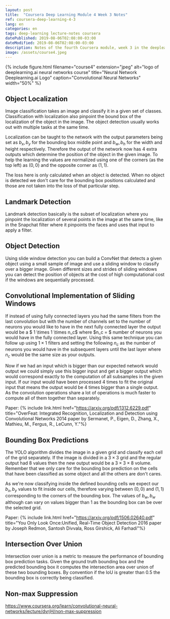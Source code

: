```yaml
---
layout: post
title:  "Coursera Deep Learning Module 4 Week 3 Notes"
ref: coursera-deep-learning-4-3
lang: en
categories: en
tags: deep-learning lecture-notes coursera
datePublished: 2019-08-06T02:08:00-03:00
dateModified: 2019-08-06T02:08:00-03:00
description: Notes of the fourth Coursera module, week 3 in the deeplearning.ai specialization
image: /assets/course4.jpeg
---
```


{% include figure.html filename="course4" extension="jpeg" alt="logo of deeplearning.ai neural networks course" title="Neural Network Deeplearning.ai Logo" caption="Convolutional Neural Networks" width="50%" %}

<style type="text/css">
	div.code-highlited-mod{font-family:monospace;font-size: 15px;border: 1px solid #e8e8e8;border-radius: 3px;background-color: #eef;padding: 8px 12px;overflow-x: auto;}
</style>
<script type="text/x-mathjax-config">
MathJax.Hub.Config({
  tex2jax: {inlineMath: [['$','$'], ['\\(','\\)']]},
  displayAlign: "left"
});
</script>
<script src='https://cdnjs.cloudflare.com/ajax/libs/mathjax/2.7.5/latest.js?config=TeX-MML-AM_CHTML' async></script>

## Object Localization

Image classification takes an image and classify it in a given set of classes. Classification with localization also pinpoint the bound box of the localization of the object in the image. The object detection usually works out with multiple tasks at the same time.

Localization can be taught to the network with the output parameters being set as $b_x, b_y$ for the bounding box middle point and $b_w, b_h$ for the width and height respectively. Therefore the output of the network now has 4 extra outputs which determine the position of the object in the given image. To help the learning the values are normalized using one of the corners (as the top left) as $(0,0)$ and the opposite corner as $(1,1)$.

The loss here is only calculated when an object is detected. When no object is detected we don't care for the bounding box positions calculated and those are not taken into the loss of that particular step.

## Landmark Detection

Landmark detection basically is the subset of localization where you pinpoint the localization of several points in the image at the same time, like in the Snapchat filter where it pinpoints the faces and uses that input to apply a filter.

## Object Detection

Using slide window detection you can build a ConvNet that detects a given object using a small sample of image and use a sliding window to classify over a bigger image. Given different sizes and strides of sliding windows you can detect the position of objects at the cost of high computational cost if the windows are sequentially processed.

## Convolutional Implementation of Sliding Windows

If instead of using fully connected layers you had the same filters from the last convolution but with the number of channels set to the number of neurons you would like to have in the next fully connected layer the output would be a $ 1 \times 1 \times n_c$ where $n_c = $ number of neurons you would have in the fully connected layer. Using this same technique you can follow up using $1 \times 1$ filters and setting the following $n_c$ as the number of neurons you would have in the subsequent layers until the last layer where $n_c$ would be the same size as your outputs.

Now if we had an input which is bigger than our expected network would output we could simply use this bigger input and get a bigger output which would correspond exactly to the computation of all subsamples in the given input. If our input would have been processed 4 times to fit the original input that means the output would be 4 times bigger than a single output. As the convolution operations share a lot of operations is much faster to compute all of them together than separately.


Paper: {% include link.html href="https://arxiv.org/pdf/1312.6229.pdf" title="OverFeat: Integrated Recognition, Localization and Detection using Convolutional Networks 2014 paper by Sermanet, P., Eigen, D., Zhang, X., Mathieu, M., Fergus, R., LeCunn, Y."%}

## Bounding Box Predictions

The YOLO algorithm divides the image in a given grid and classify each cell of the grid separately. If the image is divided in a $3 \times 3$ grid and the regular output had $8$ values then the new output would be a $3 \times 3 \times 8$ volume. Remember that we only care for the bounding box prediction on the cells that have been classified as some object and all the others are don't cares.

As we're now classifying inside the defined bounding cells we expect our $b_x, b_y$ values to fit inside our cells, therefore varying between $(0,0)$ and $(1,1)$ corresponding to the corners of the bounding box. The values of $b_w, b_w$ although can vary on values bigger than $1$ as the bounding box can be over the selected grid.

Paper: {% include link.html href="https://arxiv.org/pdf/1506.02640.pdf" title="You Only Look Once:Unified, Real-Time Object Detection 2016 paper by Joseph Redmon, Santosh Divvala, Ross Girshick, Ali Farhadi"%}

## Intersection Over Union

Intersection over union is a metric to measure the performance of bounding box prediction tasks. Given the ground truth bounding box and the predicted bounding box it computes the intersection area over union of these two bounding boxes. By convention if the IoU is greater than 0.5 the bounding box is correctly being classified.

## Non-max Suppression

<https://www.coursera.org/learn/convolutional-neural-networks/lecture/dvrjH/non-max-suppression>